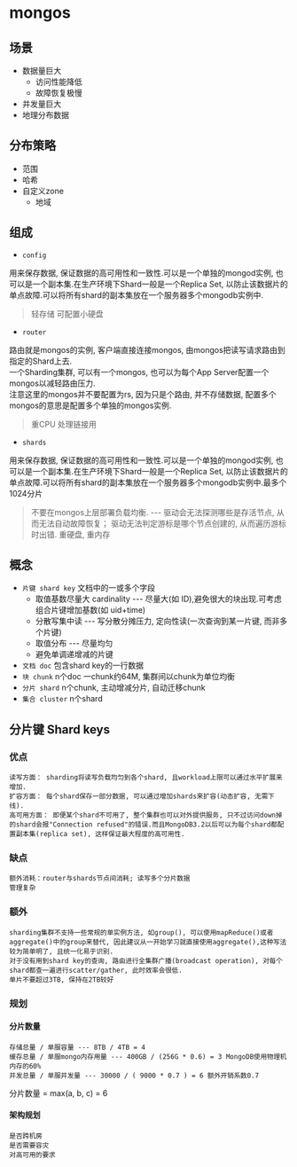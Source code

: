 # mongos

## 场景

- 数据量巨大
  - 访问性能降低
  - 故障恢复极慢
- 并发量巨大
- 地理分布数据

## 分布策略

- 范围
- 哈希
- 自定义zone
  - 地域

## 组成

- `config`  

用来保存数据, 保证数据的高可用性和一致性.可以是一个单独的mongod实例, 也可以是一个副本集.在生产环境下Shard一般是一个Replica Set, 以防止该数据片的单点故障.可以将所有shard的副本集放在一个服务器多个mongodb实例中.  

> 轻存储 可配置小硬盘
  
- `router`  

路由就是mongos的实例, 客户端直接连接mongos, 由mongos把读写请求路由到指定的Shard上去.  
一个Sharding集群, 可以有一个mongos, 也可以为每个App Server配置一个mongos以减轻路由压力.  
注意这里的mongos并不要配置为rs, 因为只是个路由, 并不存储数据, 配置多个mongos的意思是配置多个单独的mongos实例.  

> 重CPU 处理链接用

- `shards`  

用来保存数据, 保证数据的高可用性和一致性.可以是一个单独的mongod实例, 也可以是一个副本集.在生产环境下Shard一般是一个Replica Set, 以防止该数据片的单点故障.可以将所有shard的副本集放在一个服务器多个mongodb实例中.最多个1024分片  

> 不要在mongos上层部署负载均衡. --- 驱动会无法探测哪些是存活节点, 从而无法自动故障恢复； 驱动无法判定游标是哪个节点创建的, 从而遍历游标时出错.
> 重硬盘, 重内存

## 概念

- `片键 shard key` 文档中的一或多个字段
  - 取值基数尽量大 cardinality --- 尽量大(如 ID),避免很大的块出现.可考虑组合片键增加基数(如 uid+time)
  - 分散写集中读 --- 写分散分摊压力, 定向性读(一次查询到某一片键, 而非多个片键)
  - 取值分布 --- 尽量均匀
  - 避免单调递增减的片键
- `文档 doc` 包含shard key的一行数据
- `块 chunk` n个doc 一chunk约64M, 集群间以chunk为单位均衡
- `分片 shard` n个chunk, 主动增减分片, 自动迁移chunk
- `集合 cluster` n个shard
  
## 分片键 Shard keys  

### 优点  

    读写方面： sharding将读写负载均匀到各个shard, 且workload上限可以通过水平扩展来增加.  
    扩容方面： 每个shard保存一部分数据, 可以通过增加shards来扩容(动态扩容, 无需下线).  
    高可用方面： 即便某个shard不可用了, 整个集群也可以对外提供服务, 只不过访问down掉的shard会报"Connection refused"的错误.而且MongoDB3.2以后可以为每个shard都配置副本集(replica set), 这样保证最大程度的高可用性.  

### 缺点  

    额外消耗：router与shards节点间消耗; 读写多个分片数据
    管理复杂

### 额外  

    sharding集群不支持一些常规的单实例方法, 如group(), 可以使用mapReduce()或者aggregate()中的group来替代, 因此建议从一开始学习就直接使用aggregate(),这种写法较为简单明了, 且统一化易于识别.  
    对于没有用到shard key的查询, 路由进行全集群广播(broadcast operation), 对每个shard都查一遍进行scatter/gather, 此时效率会很低.  
    单片不要超过3TB, 保持在2TB较好

### 规划

#### 分片数量

    存储总量 / 单服容量 --- 8TB / 4TB = 4
    缓存总量 / 单服mongo内存用量 --- 400GB / (256G * 0.6) = 3 MongoDB使用物理机内存的60%
    并发总量 / 单服并发量 --- 30000 / ( 9000 * 0.7 ) = 6 额外开销系数0.7

分片数量 = max(a, b, c) = 6

#### 架构规划

    是否跨机房
    是否需要容灾
    对高可用的要求
